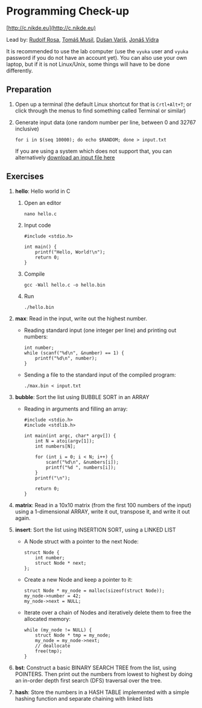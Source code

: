 # Programming Check-up

[http://c.nikde.eu](http://c.nikde.eu)

Lead by:
[Rudolf Rosa](https://ufal.mff.cuni.cz/rudolf-rosa),
[Tomáš Musil](https://ufal.mff.cuni.cz/tomas-musil),
[Dušan Variš](https://ufal.mff.cuni.cz/dusan-varis),
[Jonáš Vidra](https://ufal.mff.cuni.cz/jonas-vidra)

It is recommended to use the lab computer (use the `vyuka` user and `vyuka` password if you do not have an account yet). You can also use your own laptop, but if it is not Linux/Unix, some things will have to be done differently.

## Preparation

1. Open up a terminal (the default Linux shortcut for that is `Crtl+Alt+T`; or click through the menus to find something called Terminal or similar)

1. Generate input data (one random number per line, between 0 and 32767 inclusive)

       for i in $(seq 10000); do echo $RANDOM; done > input.txt
   If you are using a system which does not support that, you can alternatively [download an input file here](http://ufallab.ms.mff.cuni.cz/~rosa/c/input.txt)

## Exercises
    
1. **hello**: Hello world in C
    1. Open an editor
    
           nano hello.c
    1. Input code

           #include <stdio.h>
           
           int main() {
               printf("Hello, World!\n");
               return 0;
           }
    1. Compile
     
           gcc -Wall hello.c -o hello.bin
    1. Run
    
           ./hello.bin

1. **max**: Read in the input, write out the highest number. 
   
   * Reading standard input (one integer per line) and printing out numbers:    
   
         int number;
         while (scanf("%d\n", &number) == 1) {
             printf("%d\n", number);
         }
       
   * Sending a file to the standard input of the compiled program:
   
         ./max.bin < input.txt
1. **bubble**: Sort the list using BUBBLE SORT in an ARRAY

   * Reading in arguments and filling an array:

         #include <stdio.h>
         #include <stdlib.h>

         int main(int argc, char* argv[]) {
             int N = atoi(argv[1]);
             int numbers[N];

             for (int i = 0; i < N; i++) {
                 scanf("%d\n", &numbers[i]);
                 printf("%d ", numbers[i]);
             }
             printf("\n");
           
             return 0;
         }

1. **matrix**: Read in a 10x10 matrix (from the first 100 numbers of the input) using a 1-dimensional ARRAY, write it out, transpose it, and write it out again.
1. **insert**: Sort the list using INSERTION SORT, using a LINKED LIST

   * A Node struct with a pointer to the next Node:
  
         struct Node {
             int number;
             struct Node * next;
         };

   * Create a new Node and keep a pointer to it:

         struct Node * my_node = malloc(sizeof(struct Node));
         my_node->number = 42;
         my_node->next = NULL;

   * Iterate over a chain of Nodes and iteratively delete them to free the allocated memory:
   
         while (my_node != NULL) {
             struct Node * tmp = my_node;
             my_node = my_node->next;
             // deallocate
             free(tmp);
         }

1. **bst**: Construct a basic BINARY SEARCH TREE from the list, using POINTERS.
   Then print out the numbers from lowest to highest by doing an in-order depth first
   search (DFS) traversal over the tree.
1. **hash**: Store the numbers in a HASH TABLE implemented with a simple hashing function and separate chaining with linked lists

